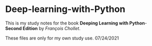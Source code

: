 # Deep-learning-with-Python

This is my study notes for the book __Deeping Learning with Python__- __Second Edition__ by _François Chollet_.

These files are only for my own study use.
07/24/2021
